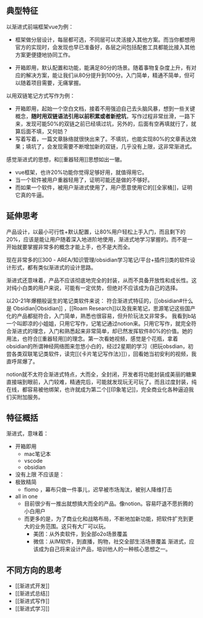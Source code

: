 ## 典型特征

以渐进式前端框架vue为例：

- 框架做分层设计，每层都可选，不同层可以灵活接入其他方案。而当你都想用官方的实现时，会发现也早已准备好，各层之间包括配套工具都能比接入其他方案更便捷地协同工作。

- 开箱即用，默认配置和功能，能满足80分的场景。随着事物复杂度上升，有对应的解决方案，能让我们从80分提升到100分。入门简单，精通不简单，但可以随着项目需要，无痛掌握。

以用双链笔记方式写作为例：
- 开箱即用，起始一个空白文档，接着不用强迫自己去头脑风暴，想到一些关键概念，**随时用双链语法引用以前积累或者新挖坑**，写作过程非常丝滑，一路下来，发现可能50%的双链之前已经填过坑，另外的，后面有空再填就行了，就算后面不填，又何妨？
- 写着写着，一篇文章脉络就很快出来了。不填坑，也能实现80%的文章表达效果；填坑了，会发现需要不断增加新的双链，几乎没有上限，这非常渐进式。

感觉渐进式的思想，和[[重器轻用]]思想如出一辙。
- vue框架，也许20%功能你觉得足够好用，就值得用它。
- 当一个软件被用户重器轻用了，证明可能还是做的不够好。
- 而如果一个软件，被用户渐进式使用了，用户愿意使用它的[[全家桶]]，证明它真的牛逼。

## 延伸思考

产品设计，以最小可行性+默认配置，让80%用户轻松上手入门，而且剩下的20%，应该是能让用户随着深入地进阶地使用，渐进式地学习掌握的。而不是一开始就要掌握非常多的概念才能上手，也不是大而全。

现在非常多的[[300 - AREA/知识管理/obsidian学习笔记/平台+插件]]类的软件设计形式，都有类似渐进式的设计思路。

渐进式还意味着，产品不应该彻底地完全的封装，从而不具备开放性和成长性。这对纯小白类的用户来说，可能有一定优势，但绝对不应该成为自己的选择。

以20-21年爆棚般诞生的笔记类软件来说：
符合渐进式特征的，[[obsidian#什么是 Obsidian|Obsidian]] ，[[Roam Research]]以及我来笔记，思源笔记这些国产化的产品都挺符合，入门简单，熟悉也很容易，但升阶玩法又非常多。
我看到b站一个叫即凉的小姐姐，只用它写作，记笔记通过notion来。只用它写作，就完全符合渐进式的理念，入门和熟悉起来非常简单，却已然发挥软件80%的价值。她的用法，也符合[[重器轻用]]的理念。第一次看她视频，感觉是个花瓶，拿着obsidian的所谓神经网络图来忽悠小白的，经过2星期的学习（把玩obsdian，初尝各类双联笔记类软件，读完[[《卡片笔记写作法》]]），回看她当初安利的视频，我直呼屌爆了。

notion就不太符合渐进式特点，大而全，全封闭，开发者将功能封装成美丽的糖果直接端到眼前，入门较难，精通完后，可能就发现玩无可玩了。而且过度封装，纯在线，都容易被他绑架，也许就成为第二个[[印象笔记]]，完全商业化各种逼迫我们买附加服务。

## 特征概括

渐进式，意味着：
- 开箱即用
	- mac笔记本
	- vscode
	- obsidian
- 没有上限
不应该是：
- 极致精简
	- flomo ，幕布只做一件事儿，迟早被市场淘汰，被别人降维打击
- all in one
	- 目前很少有一推出就想搞大而全的产品。像notion。容易吓退不愿折腾的小白用户
	- 而更多的是，为了商业化和战略布局，不断地加新功能，把软件扩充到更大的业务范围。这只有大厂可以玩。
		- 美团：从外卖软件，到全部o2o场景覆盖
		- 微信：从IM软件，到直播，购物，社交全部生活场景覆盖
渐进式，应该成为自己将来设计产品，培训他人的一种核心思想之一。

## 不同方向的思考

- [[渐进式开发]]
- [[渐进式总结]]
- [[渐进式写作]]
- [[渐进式学习]]
